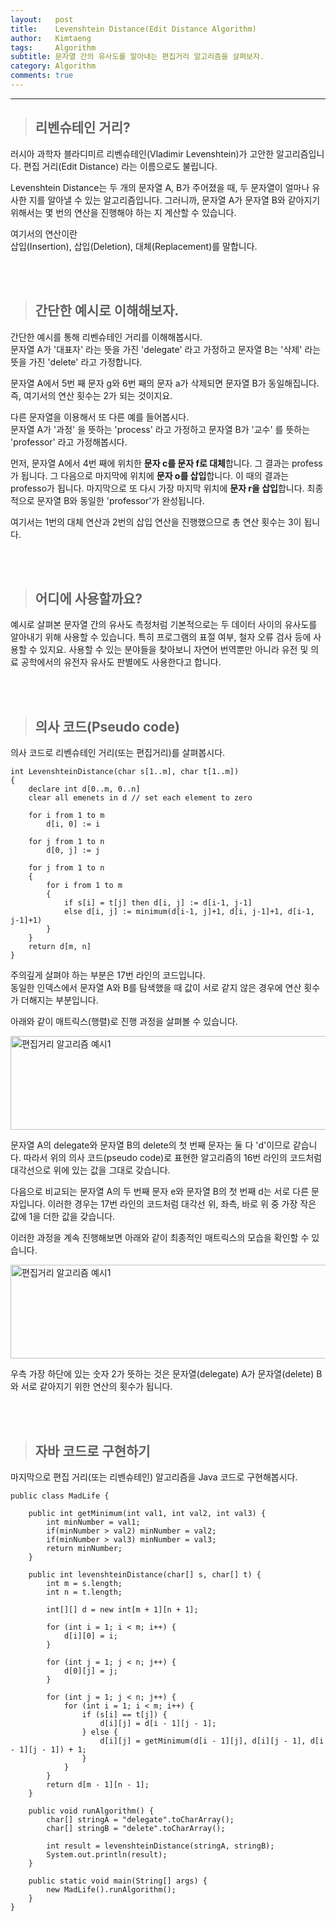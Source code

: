 ```yaml
---
layout:   post
title:    Levenshtein Distance(Edit Distance Algorithm)
author:   Kimtaeng
tags: 	  Algorithm
subtitle: 문자열 간의 유사도를 알아내는 편집거리 알고리즘을 살펴보자.
category: Algorithm
comments: true
---
```


<hr/>

> ## 리벤슈테인 거리?

러시아 과학자 블라디미르 리벤슈테인(Vladimir Levenshtein)가 고안한 알고리즘입니다.
편집 거리(Edit Distance) 라는 이름으로도 불립니다.

Levenshtein Distance는 두 개의 문자열 A, B가 주어졌을 때, 두 문자열이 얼마나 유사한 지를
알아낼 수 있는 알고리즘입니다.
그러니까, 문자열 A가 문자열 B와 같아지기 위해서는 몇 번의 연산을 진행해야 하는 지 계산할 수 있습니다.

<div class="post_caption">여기서의 연산이란<br/>
삽입(Insertion), 삽입(Deletion), 대체(Replacement)를 말합니다.</div>

<br/><br/>

> ## 간단한 예시로 이해해보자.

간단한 예시를 통해 리벤슈테인 거리를 이해해봅시다.<br/>
문자열 A가 '대표자' 라는 뜻을 가진 'delegate' 라고 가정하고
문자열 B는 '삭제' 라는 뜻을 가진 'delete' 라고 가정합니다.

문자열 A에서 5번 째 문자 g와 6번 째의 문자 a가 삭제되면 문자열 B가 동일해집니다.<br/>
즉, 여기서의 연산 횟수는 2가 되는 것이지요.

다른 문자열을 이용해서 또 다른 예를 들어봅시다.<br/>
문자열 A가 '과정' 을 뜻하는 'process' 라고 가정하고
문자열 B가 '교수' 를 뜻하는 'professor' 라고 가정해봅시다.

먼저, 문자열 A에서 4번 째에 위치한 <b>문자 c를 문자 f로 대체</b>합니다. 그 결과는 profess가 됩니다.
그 다음으로 마지막에 위치에 <b>문자 o를 삽입</b>합니다. 이 때의 결과는 professo가 됩니다.
마지막으로 또 다시 가장 마지막 위치에 <b>문자 r을 삽입</b>합니다. 최종적으로 문자열 B와 동일한 'professor'가 완성됩니다.

여기서는 1번의 대체 연산과 2번의 삽입 연산을 진행했으므로 총 연산 횟수는 3이 됩니다.

<br/><br/>

> ## 어디에 사용할까요?

예시로 살펴본 문자열 간의 유사도 측정처럼 기본적으로는 두 데이터 사이의 유사도를 알아내기 위해 사용할 수 있습니다.
특히 프로그램의 표절 여부, 철자 오류 검사 등에 사용할 수 있지요.
사용할 수 있는 분야들을 찾아보니 자연어 번역뿐만 아니라 유전 및 의료 공학에서의 유전자 유사도 판별에도 사용한다고 합니다.


<br/><br/>

> ## 의사 코드(Pseudo code)

의사 코드로 리벤슈테인 거리(또는 편집거리)를 살펴봅시다.

<pre class="line-numbers"><code class="language-c" data-start="1">int LevenshteinDistance(char s[1..m], char t[1..m])
{
    declare int d[0..m, 0..n]
    clear all emenets in d // set each element to zero
    
    for i from 1 to m
        d[i, 0] := i
    
    for j from 1 to n
        d[0, j] := j
        
    for j from 1 to n
    {
        for i from 1 to m
        {
            if s[i] = t[j] then d[i, j] := d[i-1, j-1]
            else d[i, j] := minimum(d[i-1, j]+1, d[i, j-1]+1, d[i-1, j-1]+1)
        }
    }
    return d[m, n]
}
</code></pre>

주의깊게 살펴야 하는 부분은 17번 라인의 코드입니다.<br/>
동일한 인덱스에서 문자열 A와 B를 탐색했을 때 값이 서로 같지 않은 경우에 연산 횟수가 더해지는 부분입니다.

아래와 같이 매트릭스(행렬)로 진행 과정을 살펴볼 수 있습니다.
  
<img class="post_image" src="{{ site.baseurl }}/img/post/2018/01/15/001-1.png" width="650" height="150" alt="편집거리 알고리즘 예시1"/>

문자열 A의 delegate와 문자열 B의 delete의 첫 번째 문자는 둘 다 'd'이므로 같습니다.
따라서 위의 의사 코드(pseudo code)로 표현한 알고리즘의 16번 라인의 코드처럼 대각선으로 위에 있는 값을 그대로 갖습니다.

다음으로 비교되는 문자열 A의 두 번째 문자 e와 문자열 B의 첫 번째 d는 서로 다른 문자입니다.
이러한 경우는 17번 라인의 코드처럼 대각선 위, 좌측, 바로 위 중 가장 작은 값에 1을 더한 값을 갖습니다.

이러한 과정을 계속 진행해보면 아래와 같이 최종적인 매트릭스의 모습을 확인할 수 있습니다.

<img class="post_image" src="{{ site.baseurl }}/img/post/2018/01/15/001-2.png" width="650" height="150" alt="편집거리 알고리즘 예시1"/>

우측 가장 하단에 있는 숫자 2가 뜻하는 것은 문자열(delegate) A가 문자열(delete) B와 서로 같아지기 위한 연산의 횟수가 됩니다.

<br/><br/>

> ## 자바 코드로 구현하기

마지막으로 편집 거리(또는 리벤슈테인) 알고리즘을 Java 코드로 구현해봅시다.

<pre class="line-numbers"><code class="language-java" data-start="1">public class MadLife {

    public int getMinimum(int val1, int val2, int val3) {
        int minNumber = val1;
        if(minNumber > val2) minNumber = val2;
        if(minNumber > val3) minNumber = val3;
        return minNumber;
    }

    public int levenshteinDistance(char[] s, char[] t) {
        int m = s.length;
        int n = t.length;

        int[][] d = new int[m + 1][n + 1];

        for (int i = 1; i < m; i++) {
            d[i][0] = i;
        }

        for (int j = 1; j < n; j++) {
            d[0][j] = j;
        }

        for (int j = 1; j < n; j++) {
            for (int i = 1; i < m; i++) {
                if (s[i] == t[j]) {
                    d[i][j] = d[i - 1][j - 1];
                } else {
                    d[i][j] = getMinimum(d[i - 1][j], d[i][j - 1], d[i - 1][j - 1]) + 1;
                }
            }
        }
        return d[m - 1][n - 1];
    }

    public void runAlgorithm() {
        char[] stringA = "delegate".toCharArray();
        char[] stringB = "delete".toCharArray();

        int result = levenshteinDistance(stringA, stringB);
        System.out.println(result);
    }

    public static void main(String[] args) {
        new MadLife().runAlgorithm();
    }
}
</code></pre>